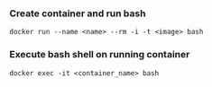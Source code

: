 ### Create container and run bash

    docker run --name <name> --rm -i -t <image> bash

### Execute bash shell on running container

    docker exec -it <container_name> bash